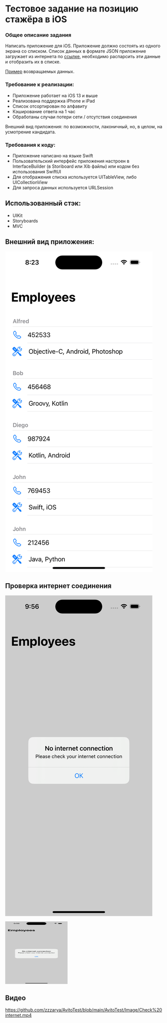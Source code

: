 # Тестовое задание на позицию стажёра в iOS

### Общее описание задания
Написать приложение для iOS. Приложение должно состоять из одного экрана со списком. Список данных в формате JSON приложение загружает из интернета по [ссылке](https://run.mocky.io/v3/1d1cb4ec-73db-4762-8c4b-0b8aa3cecd4c), необходимо распарсить эти данные и отобразить их в списке. 

[Пример](https://github.com/avito-tech/ios-trainee-problem-2021/blob/main/response_example.json) возвращаемых данных.

### Требование к реализации:
- Приложение работает на iOS 13 и выше
- Реализована поддержка iPhone и iPad
- Список отсортирован по алфавиту
- Кэширование ответа на 1 час
- Обработаны случаи потери сети / отсутствия соединения

Внешний вид приложения: по возможности, лаконичный, но, в целом, на усмотрение кандидата.

### Требования к коду:
 - Приложение написано на языке Swift
 - Пользовательский интерфейс приложения настроен в InterfaceBuilder (в Storiboard или Xib файлы) или кодом без использования SwiftUI
 - Для отображения списка используется UITableView, либо UICollectionView
 - Для запроса данных используется URLSession


## Использованный стэк:
 - UIKit
 - Storyboards
 - MVC

## Внешний вид приложения:

![](https://github.com/zzzarya/AvitoTest/blob/main/AvitoTest/Image/AppScreen.png)

## Проверка интернет соединения 

![](https://github.com/zzzarya/AvitoTest/blob/main/AvitoTest/Image/No%20internet.png)

<img src="https://github.com/zzzarya/AvitoTest/blob/main/AvitoTest/Image/No%20internet.png" width="200" height="200" />

## Видео 

https://github.com/zzzarya/AvitoTest/blob/main/AvitoTest/Image/Check%20internet.mp4

